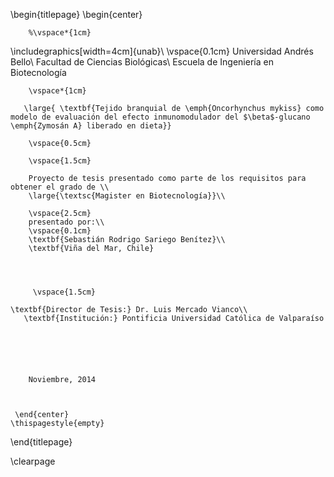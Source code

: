 
\begin{titlepage}
    \begin{center}
    
        %\vspace*{1cm}
        
\includegraphics[width=4cm]{unab}\\
\vspace{0.1cm}
Universidad Andrés Bello\\
Facultad de Ciencias Biológicas\\
Escuela de Ingeniería en Biotecnología

        \vspace*{1cm}
        
       \large{ \textbf{Tejido branquial de \emph{Oncorhynchus mykiss} como modelo de evaluación del efecto inmunomodulador del $\beta$-glucano \emph{Zymosán A} liberado en dieta}}
        
        \vspace{0.5cm}
        
        \vspace{1.5cm}
 
        Proyecto de tesis presentado como parte de los requisitos para obtener el grado de \\
        \large{\textsc{Magister en Biotecnología}}\\ 
        
        \vspace{2.5cm}        
        presentado por:\\
		\vspace{0.1cm} 
        \textbf{Sebastián Rodrigo Sariego Benítez}\\
        \textbf{Viña del Mar, Chile}
		
       
             
        
         \vspace{1.5cm}
         
	\textbf{Director de Tesis:} Dr. Luis Mercado Vianco\\
       \textbf{Institución:} Pontificia Universidad Católica de Valparaíso
         
       

        
        
 
        Noviembre, 2014
        
 
 
     \end{center}
    \thispagestyle{empty}
\end{titlepage} 


\clearpage

